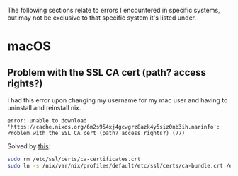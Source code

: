 The following sections relate to errors I encountered in specific systems, but may not be exclusive
to that specific system it's listed under.

# macOS

## Problem with the SSL CA cert (path? access rights?)

I had this error upon changing my username for my mac user and having to uninstall and reinstall nix.

```
error: unable to download 'https://cache.nixos.org/6m2s954xj4gcwgrz8azk4y5siz0nb3ih.narinfo': Problem with the SSL CA cert (path? access rights?) (77)
```

Solved by [this](https://github.com/NixOS/nix/issues/8771#issuecomment-1662633816):

```bash
sudo rm /etc/ssl/certs/ca-certificates.crt
sudo ln -s /nix/var/nix/profiles/default/etc/ssl/certs/ca-bundle.crt /etc/ssl/certs/ca-certificates.crt
```
